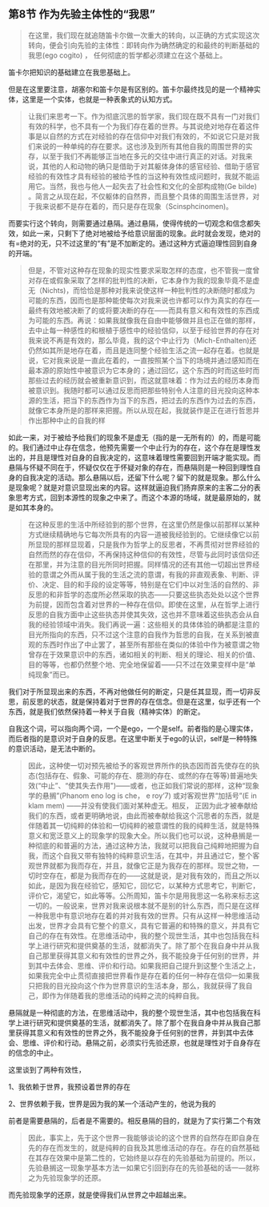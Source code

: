 <h2>第8节 作为先验主体性的“我思”</h2><blockquote data-pid="hnIx1Qxr">在这里，我们现在就追随笛卡尔做一次重大的转向，以正确的方式实现这次转向，便会引向先验的主体性：即转向作为确然确定的和最终的判断基础的我思(ego cogito) ， 任何彻底的哲学都必须建立在这个基础上。</blockquote><p data-pid="BhALqspF">笛卡尔把知识的基础建立在我思基础上。</p><p data-pid="aRopT1Nu">但是在这里要注意，胡塞尔和笛卡尔是有区别的。笛卡尔最终找见的是一个精神实体，这里是一个实体，也就是一种表象式的认知方式。</p><blockquote data-pid="l0YEGaCm">让我们来思考一下。作为彻底沉思的哲学家，我们现在既不具有一门对我们有效的科学，也不具有一个为我们存在着的世界。与其说绝对地存在着这件事是以自然的方式在对经验的存在信仰中对我们有效的，不如说它只是对我们来说的一种单纯的存在要求。这也涉及到所有其他自我的周围世界的实存，以至于我们不再能够正当地在多元的交往中进行真正的对话。对我来说，其他的人和动物的确只是借助于对其躯体身体的感官经验、借助于感官经验的有效性才具有经验的被给予性的当这种有效性成问题时，我就不能运用它。当然，我也与他人一起失去了社会性和文化的全部构成物(Ge bilde) 。简言之从现在起，不仅躯体的自然界，而且整个具体的周围生活世界，对于我来说都不是存在着的，而只是存在现象（Scinsphcinomen)。</blockquote><p data-pid="vMZNj2Oa">而要实行这个转向，则需要通过悬隔。通过悬隔，使得传统的一切观念和信念都失效，如此一来，只剩下了绝对地被给予给意识层面的现象。此时就会发现，绝对的有=绝对的无，只不过这里的“有”是不加断定的。通过这种方式逼迫理性回到自身的开端。</p><blockquote data-pid="AaOuJf6p">但是，不管对这种存在现象的现实性要求采取怎样的态度，也不管我一度曾对存在或假象采取了怎样的批判性的决断，它本身作为我的现象毕竟不是虚无（Nichts)，而恰恰是那种对我来说使这样一种批判性的决断随时都成为可能的东西，因而也是那种能使每次对我来说也许都可以作为真实的存在—最终有效地被决断了的或将要决断的存在——而具有意义和有效性的东西成为可能的东西。再说：如果我就像我在自由中能够做并且也正在做的那样，去中止每一种感性的和根植于感性中的经验信仰，以至于经验世界的存在对我来说不再是有效的，那么毕竟，我的这个中止行为（Mich-Enthalten)还仍然如其所是地存在着，而且是连同整个经验生活之流一起存在着。也就是说，它对我来说是一直此在着的，一直按照某个当下的场境并通过感知而在最本源的原始性中被意识为它本身的；通过回忆，这个东西的时而这些时而那些过去的经历就会被重新意识到，而这就意味着：作为过去的经历本身而被意识到。我随时都可以通过反思而把那些特别令人注意的目光投向这种本源的生活，把当下的东西作为当下的东西，把过去的东西作为过去的东西，就像它本身所是的那样来把握。所以从现在起，我就装作是正在进行哲思并作出那种中止的自我的样</blockquote><p data-pid="b9ZcXjpn">如此一来，对于被给予给我们的现象不是虚无（指的是一无所有的）的，而是可能的。我们通过中止存在信念，他预先需要一个中止行为的存在，这个存在是理性发出的，并且是理性对自身的自我决定的，这意味着理性需要回到开端才能实现。而悬隔与怀疑不同在于，怀疑仅仅在于怀疑对象的存在，而悬隔则是一种回到理性自身的自我决定的活动。那么悬隔以后，还留下什么呢？留下的就是现象。那么什么是现象呢？就是对意识显现出来的内容。这样就逼迫我们扬弃原来的主客二分的表象思考方式，回到本源性的现象之中来了。而这个本源的场域，就是最原始的，就是如其本身的。</p><blockquote data-pid="crTaL7zI">在这种反思的生活中所经验到的那个世界，在这里仍然是像以前那样以某种方式继续精确地与它每次所具有的内容一道被我经验到的。它继续像它以前所显现的那样显现着，只是我作为哲学上的反思者，不再贯彻对世界经验的自然而然的存在信仰，不再保持这种信仰的有效性，尽管与此同时该信仰还在那里，并为注意的目光所同时把握。同样情况的还有其他一切超出世界经验的意谓之外而从属于我的生活之流的意谓，有我的非直观表象、判断、评价、决定、目的和手段的设定等等，特别是在它们中以对生活的自然的、非反思的和非哲学的态度所必然采取的执态——只要这些执态处处以这个世界为前提，因而包含着对世界的一种存在信仰。即使在这里，从在哲学上进行反思的自我方面中止这些执态并使其失效，这也并不意味着这些执态会从自我的经验领域中消失。我们再说一遍：这些相关的具体体验的确都是注意的目光所指向的东西，只不过这个注意的自我作为哲思的自我，在关系到被直观的东西时作出了中止罢了，甚至所有那些在类似的体验中作为被意谓之物曾存在于效果意识中的东西，诸如相关的判断、相关的理论、相关的价值、目的等等，也都仍然整个地、完全地保留着——只不过在效果变样中是“单纯现象”而已。</blockquote><p data-pid="G81VOW5c">我们对于所显现出来的东西，不再对他做任何的断定，只是任其显现，而一切非反思，前反思的状态，就是保持着对于世界的存在信念。但是在这里，似乎还有一个东西，就是我们依然保持着一种关于自我（精神实体）的断定。</p><p data-pid="py4Oymcc">自我这个词，可以指向两个词，一个是ego，一个是self。前者指的是心理实体，而后者指的是意识对于自身的反思。在这里中断关于ego的认识，self是一种特殊的意识活动，是无法中断的。</p><blockquote data-pid="hO3MMRGE">因此，这种使一切对预先被给予的客观世界所作的执态因而首先使存在的执态(包括存在、假象、可能的存在、臆测的存在、或然的存在等等)普遍地失效(“中止”、“使其失去作用")——或者，也正如我们常说的那样，这种“现象学的悬搁”(Phanom eno log is che， e roy‘7) 或对客观世界“加括号”(E in klam mem) ——并没有使我们面对某种虚无。相反， 正因为此才被奉献给我们的东西，或者更明确地说，由此而被奉献给我这个沉思者的东西，就是伴随着其一切纯粹的体验和一切纯粹的被意谓性的我的纯粹生活，就是特殊意义和宽泛意义上的现象学的现象大全。所以我们也可以说，这种悬搁是一种彻底的和普遍的方法，通过这种方法，我就可以把我自己纯粹地把握为自我，而这个自我又带有独特的纯粹意识生活，在其中，并且通过它，整个客观世界就都为我而存在，并且，就像它正是为我存在的那样。现世之物，一切时空存在，都是为我而存在的——这就是说，是对我有效的，而且之所以如此，是因为我在经验它，感知它，回忆它，以某种方式思考它，判断它，评价它，渴望它，如此等等。公所周知，笛卡尔是用我思这一名称来标志这一切的。一般说来，世界对我来说根本就不是别的针么东西，而只是在这样一种我思中有意识地存在着的并对我有效的世界。只有从这样一种思维活动出发，世界才会具有它整个的意义，具有它普遍的和特殊的意义，并具有它自己的存在有效性。在思维活动中，我的整个现世生活，其中也包括我在科学上进行研究和提供奠基的生活，就都消失了。除了那个在我自身中并从我自己那里获得其意义和有效性的世界之外，我不能投身于任何别的世界，并到其中去体会、思维、评价和行动。如果我把自己提升到这整个生活之上，如果我完全中止贯彻直接把世界看作是存在着的任何一种存在信仰一如果我只把我的目光投向这个作为世界意识的生活本身，那么，我就获得了我自己，即作为伴随着我的思维活动的纯粹之流的纯粹自我。</blockquote><p data-pid="KDnNYyRC">悬隔就是一种彻底的方法，在思维活动中，我的整个现世生活，其中也包括我在科学上进行研究和提供奠基的生活，就都消失了。除了那个在我自身中并从我自己那里获得其意义和有效性的世界之外，我不能投身于任何别的世界，并到其中去体会、思维、评价和行动。悬隔之前，必须实行先验还原，也就是理性对于自身存在的信念的中止。</p><p data-pid="C-vX557o">这里谈到了两种有效性，</p><p data-pid="NVVzvihA">1、我依赖于世界，我预设着世界的存在</p><p data-pid="IMWvFBTH">2、世界依赖于我，世界是因为我的某一个活动产生的，他说为我的</p><p data-pid="oG2ilKJD">前者是需要悬隔的，后者是不需要的。相反悬隔的目的，就是为了实行第二个有效</p><blockquote data-pid="KPs0aBWI">因此，事实上，先于这个世界一我能够谈论的这个世界的自然存在即自身在先的存在而发生的，就是纯粹的自我及其思维活动的存在。存在的自然基础在其存在效果中是第二性的，它始终是以存在的先验基础为前提的。所以，先验悬搁这一现象学基本方法一如果它引回到存在的先验基础的话一—就称之为先验现象学的还原。</blockquote><p data-pid="CCVdWOQG">而先验现象学的还原，就是使得我们从世界之中超越出来。</p><p></p><p></p>